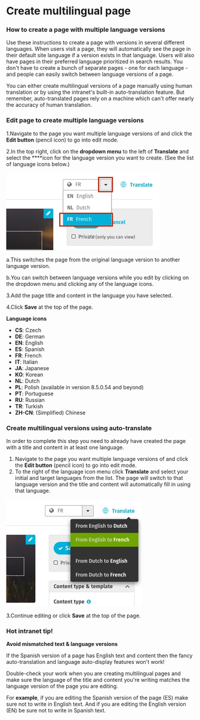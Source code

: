 # Create multilingual page



### How to create a page with multiple language versions

Use these instructions to create a page with versions in several different languages. When users visit a page, they will automatically see the page in their default site language if a version exists in that language. Users will also have pages in their preferred language prioritized in search results. You don't have to create a bunch of separate pages - one for each language - and people can easily switch between language versions of a page.  
  
You can either create multilingual versions of a page manually using human translation or by using the intranet's built-in auto-translation feature. But remember, auto-translated pages rely on a machine which can't offer nearly the accuracy of human translation.

### Edit page to create multiple language versions

1.Navigate to the page you want multiple language versions of and click the **Edit button** \(pencil icon\) to go into edit mode.

2.In the top right, click on the **dropdown menu** to the left of **Translate** and select the ****icon for the language version you want to create. \(See the list of language icons below.\) 

![](../../.gitbook/assets/1%20%2842%29.jpg)



a.This switches the page from the original language version to another language version.

b.You can switch between language versions while you edit by clicking on the dropdown menu and clicking any of the language icons.

3.Add the page title and content in the language you have selected.

4.Click **Save** at the top of the page.



**Language icons**

* **CS**: Czech
* **DE**: German
* **EN**: English
* **ES**: Spanish
* **FR**: French
* **IT**: Italian
* **JA**: Japanese
* **KO**: Korean
* **NL**: Dutch
* **PL**: Polish \(available in version 8.5.0.54 and beyond\)
* **PT**: Portuguese
* **RU**: Russian
* **TR**: Turkish
* **ZH-CN**: \(Simplified\) Chinese

### Create multilingual versions using auto-translate

In order to complete this step you need to already have created the page with a title and content in at least one language.

1. Navigate to the page you want multiple language versions of and click the **Edit button** \(pencil icon\) to go into edit mode.
2. To the right of the language icon menu click **Translate** and select your initial and target languages from the list. The page will switch to that language version and the title and content will automatically fill in using that language. 

![](../../.gitbook/assets/2%20%2830%29.jpg)



3.Continue editing or click **Save** at the top of the page.

### Hot intranet tip!

**Avoid mismatched text & language versions**

If the Spanish version of a page has English text and content then the fancy auto-translation and language auto-display features won't work!  
  
Double-check your work when you are creating multilingual pages and make sure the language of the title and content you're writing matches the language version of the page you are editing.  
  
For **example**, if you are editing the Spanish version of the page \(ES\) make sure not to write in English text. And if you are editing the English version \(EN\) be sure not to write in Spanish text.  


